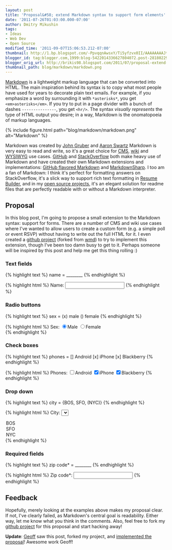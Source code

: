 ```yaml
---
layout: post
title: 'Proposal&#58; extend Markdown syntax to support form elements'
date: '2011-07-26T01:03:00.000-07:00'
author: Dmitry Mikushin
tags:
- Ideas
- Web Dev
- Open Source
modified_time: '2011-09-07T15:06:53.212-07:00'
thumbnail: http://1.bp.blogspot.com/-PpvqqnAwsxY/Ti5yfzvx0II/AAAAAAAAJtg/6Q7gYkBV8aY/s72-c/markdown.png
blogger_id: tag:blogger.com,1999:blog-5422014336627804072.post-2818022916028139401
blogger_orig_url: http://brikis98.blogspot.com/2011/07/proposal-extend-markdown-syntax-to.html
thumbnail_path: blog/markdown/markdown.png
---
```


[Markdown](http://daringfireball.net/projects/markdown/) is a lightweight 
markup language that can be converted into HTML. The main inspiration behind 
its syntax is to copy what most people have used for years to decorate plain 
text emails. For example, if you emphasize a word by surrounding it with 
`*asterisks*`, you get `<em>asterisks</em>`. If you try to put in a 
page divider with a bunch of dashes `---------------`, you get `<hr/>`. 
The syntax *visually represents* the type of HTML output you desire; in a way, 
Markdown is the onomatopoeia of markup languages. 

{% include figure.html path="blog/markdown/markdown.png" alt="Markdown" %}

Markdown was created by [John 
Gruber](http://daringfireball.net/) and [Aaron 
Swartz](http://www.aaronsw.com/) 
Markdown is very easy to read and write, so it's a great choice for 
[CMS](http://en.wikipedia.org/wiki/Content_management_system), 
[wiki](http://en.wikipedia.org/wiki/Wiki) and 
[WYSIWYG](http://en.wikipedia.org/wiki/WYSIWYG) use cases. 
[GitHub](http://www.github.com/) and 
[StackOverflow](http://www.stackoverflow.com/) both make heavy use of Markdown 
and have created their own Markdown extensions and implementations: [GitHub 
flavored Markdown](http://github.github.com/github-flavored-markdown/) and 
[MarkdownSharp](http://code.google.com/p/markdownsharp/). I too am a fan of 
Markdown: I think it's perfect for formatting answers on StackOverflow, it's a 
slick way to support rich text formatting in [Resume 
Builder](http://resume.linkedinlabs.com/), and in my [open source 
projects](https://github.com/brikis98), it's an elegant solution for readme 
files that are perfectly readable with or without a Markdown interpreter. 

## Proposal

In this blog post, I'm going to propose a small extension to the Markdown 
syntax: support for forms. There are a number of CMS and wiki use cases where 
I've wanted to allow users to create a custom form (e.g. a simple poll or 
event RSVP) without having to write out the full HTML for it. I even created a 
[github project](https://github.com/brikis98/wmd) (forked from 
[wmd](https://github.com/ChiperSoft/wmd)) to try to implement this extension, 
though I've been too damn busy to get to it. Perhaps someone will be inspired 
by this post and help me get this thing rolling :) 

### Text fields 

{% highlight text %}
name = ________
{% endhighlight %}

{% highlight html %}
<label for="name">Name:</label> 
<input type="text" id="name" name="name"/>
{% endhighlight %}

### Radio buttons 

{% highlight text %}
sex = (x) male () female
{% endhighlight %}

{% highlight html %}
<label>Sex:</label> 
<input type="radio" name="sex" id="male" value="male" checked="checked"/><label for="male">Male</label>
<input type="radio" name="sex" id="female" value="female"/><label for="female">Female</label>  
{% endhighlight %}

### Check boxes 

{% highlight text %}
phones = [] Android [x] iPhone [x] Blackberry
{% endhighlight %}

{% highlight html %}
<label>Phones:</label> 
<input type="checkbox" name="phones" id="Android" value="Android"/><label for="Android">Android</label>
<input type="checkbox" name="phones" id="iPhone" value="iPhone" checked="checked"/><label for="iPhone">iPhone</label>
<input type="checkbox" name="phones" id="Blackberry" value="Blackberry" checked="checked"/><label for="Blackberry">Blackberry</label>
{% endhighlight %}

### Drop down 

{% highlight text %}
city = {BOS, SFO, (NYC)}
{% endhighlight %}

{% highlight html %}
<label for="city">City:</label>
<select id="city" name="city">
  <option value="BOS">BOS</option>
  <option value="SFO">SFO</option>
  <option value="NYC" selected="selected">NYC</option>
</select>
{% endhighlight %}

### Required fields 

{% highlight text %}
zip code* = ________
{% endhighlight %}

{% highlight html %}
<label for="zip-code" class="required-label">Zip code*:</label>
<input type="text" name="zip-code" id="zip-code" class="required-input"/>
{% endhighlight %}

## Feedback

Hopefully, merely looking at the examples above makes my proposal clear. If 
not, I've clearly failed, as Markdown's central goal is readability. Either 
way, let me know what you think in the comments. Also, feel free to fork my 
[github project](https://github.com/brikis98/wmd) for this proposal and start 
hacking away! 

**Update**: [Geoff](https://github.com/maleldil) saw this post, forked my 
project, and [implemented the proposal](https://github.com/maleldil/wmd)! 
Awesome work Geoff! 
